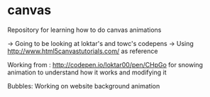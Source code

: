 # canvas

Repository for learning how to do canvas animations

-> Going to be looking at loktar's and towc's codepens
-> Using http://www.html5canvastutorials.com/ as reference

Working from : http://codepen.io/loktar00/pen/CHpGo for snowing animation to understand how it works and modifying it

Bubbles: Working on website background animation

